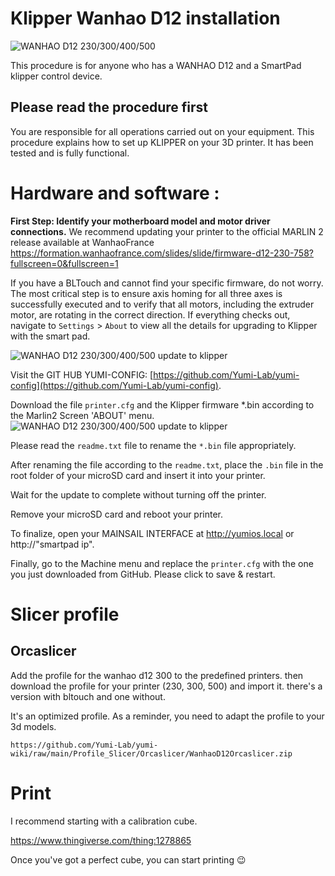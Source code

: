 # Klipper Wanhao D12 installation

![WANHAO D12 230/300/400/500](/img/Printers/Wanhao/wanhao_d12_banner.png)

This procedure is for anyone who has a WANHAO D12 and a SmartPad klipper control device.

## Please read the procedure first

You are responsible for all operations carried out on your equipment. This procedure explains how to set up KLIPPER on your 3D printer. It has been tested and is fully functional.

# Hardware and software :

**First Step: Identify your motherboard model and motor driver connections.**
We recommend updating your printer to the official MARLIN 2 release available at WanhaoFrance https://formation.wanhaofrance.com/slides/slide/firmware-d12-230-758?fullscreen=0&fullscreen=1

If you have a BLTouch and cannot find your specific firmware, do not worry. The most critical step is to ensure axis homing for all three axes is successfully executed and to verify that all motors, including the extruder motor, are rotating in the correct direction.
If everything checks out, navigate to `Settings` > `About` to view all the details for upgrading to Klipper with the smart pad.

![WANHAO D12 230/300/400/500 update to klipper](/img/Printers/Wanhao/wanhao_D12_Marlin2_to_klipper.png)

Visit the GIT HUB YUMI-CONFIG: [https://github.com/Yumi-Lab/yumi-config](https://github.com/Yumi-Lab/yumi-config).

Download the file `printer.cfg` and the Klipper firmware *.bin according to the Marlin2 Screen 'ABOUT' menu.
![WANHAO D12 230/300/400/500 update to klipper](/img/Printers/Wanhao/wanhao_d12_github_yumi-config.png)

Please read the `readme.txt` file to rename the `*.bin` file appropriately.

After renaming the file according to the `readme.txt`, place the `.bin` file in the root folder of your microSD card and insert it into your printer.

Wait for the update to complete without turning off the printer.

Remove your microSD card and reboot your printer.

To finalize, open your MAINSAIL INTERFACE at http://yumios.local or http://"smartpad ip".

Finally, go to the Machine menu and replace the `printer.cfg` with the one you just downloaded from GitHub. Please click to save & restart.

# Slicer profile
## Orcaslicer
    
Add the profile for the wanhao d12 300 to the predefined printers. then download the profile for your printer (230, 300, 500) and import it. there's a version with bltouch and one without.

It's an optimized profile. As a reminder, you need to adapt the profile to your 3d models.

    https://github.com/Yumi-Lab/yumi-wiki/raw/main/Profile_Slicer/Orcaslicer/WanhaoD12Orcaslicer.zip

# Print

I recommend starting with a calibration cube. 

https://www.thingiverse.com/thing:1278865

Once you've got a perfect cube, you can start printing 😉
